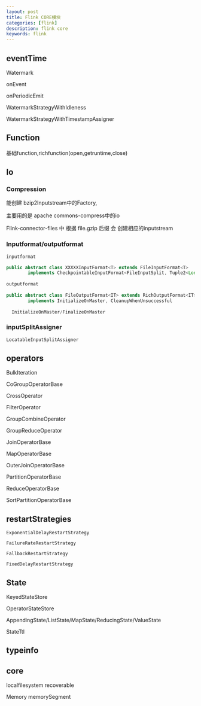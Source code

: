 ```yaml
---
layout: post
title: Flink CORE模块
categories: [flink]
description: flink core
keywords: flink
---
```


## eventTime

Watermark 

onEvent

onPeriodicEmit  

WatermarkStrategyWithIdleness

WatermarkStrategyWithTimestampAssigner

## Function

基础function,richfunction(open,getruntime,close)

## Io

### Compression

能创建  bzip2Inputstream中的Factory,

主要用的是 apache commons-compress中的io

Flink-connector-files 中 根据  file.gzip 后缀 会 创建相应的inputstream



### Inputformat/outputformat

```java
inputformat  

public abstract class XXXXXInputFormat<T> extends FileInputFormat<T>
        implements CheckpointableInputFormat<FileInputSplit, Tuple2<Long, Long>>
  
outputformat
  
public abstract class FileOutputFormat<IT> extends RichOutputFormat<IT>
        implements InitializeOnMaster, CleanupWhenUnsuccessful  
  
  InitializeOnMaster/FinalizeOnMaster
```



### inputSplitAssigner

```java
LocatableInputSplitAssigner
```

## operators

BulkIteration

CoGroupOperatorBase

CrossOperator

FilterOperator

GroupCombineOperator

GroupReduceOperator

JoinOperatorBase

MapOperatorBase

OuterJoinOperatorBase

PartitionOperatorBase

ReduceOperatorBase

SortPartitionOperatorBase

## restartStrategies

```
ExponentialDelayRestartStrategy

FailureRateRestartStrategy

FallbackRestartStrategy

FixedDelayRestartStrategy
```

## State

KeyedStateStore

OperatorStateStore

AppendingState/ListState/MapState/ReducingState/ValueState

StateTtl

## typeinfo



## core

localfilesystem recoverable

Memory  memorySegment







